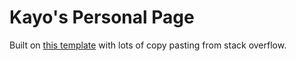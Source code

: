 # Kayo's Personal Page

Built on [this template](https://startbootstrap.com/theme/grayscale/) with lots of copy pasting from stack overflow.

